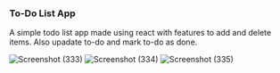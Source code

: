 ### To-Do List App
A simple todo list app made using react with features to add and delete items. Also upadate to-do and mark to-do as done.

![Screenshot (333)](https://user-images.githubusercontent.com/83272770/154534509-eafc37a1-6c71-40ae-a82c-11efce76bb0b.png)
![Screenshot (334)](https://user-images.githubusercontent.com/83272770/154534526-61757c77-6e62-4a7b-895e-b8c21dcc136a.png)
![Screenshot (335)](https://user-images.githubusercontent.com/83272770/154534532-58b7c798-d571-4ad6-b444-3a6f44e81a76.png)

